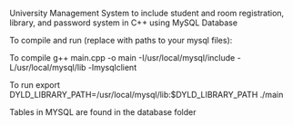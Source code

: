 University Management System to include student and room registration, library, and password system in C++ using MySQL Database


To compile and run (replace with paths to your mysql files):

To compile
g++ main.cpp -o main -I/usr/local/mysql/include -L/usr/local/mysql/lib -lmysqlclient

To run
export DYLD_LIBRARY_PATH=/usr/local/mysql/lib:$DYLD_LIBRARY_PATH
./main

Tables in MYSQL are found in the database folder

